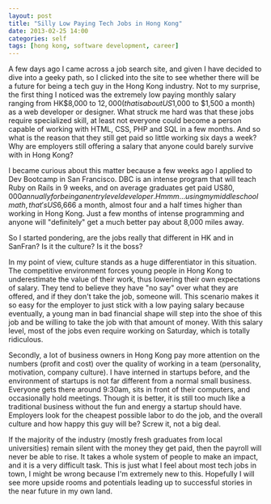 ```yaml
---
layout: post
title: "Silly Low Paying Tech Jobs in Hong Kong"
date: 2013-02-25 14:00
categories: self
tags: [hong kong, software development, career]
---
```


A few days ago I came across a job search site, and given I have decided to dive into a geeky path, so I clicked into the site to see whether there will be a future for being a tech guy in the Hong Kong industry. Not to my surprise, the first thing I noticed was the extremely low paying monthly salary ranging from HK$8,000 to $12,000 (that is about US$1,000 to $1,500 a month) as a web developer or designer. What struck me hard was that these jobs require specialized skill, at least not everyone could become a person capable of working with HTML, CSS, PHP and SQL in a few months. And so what is the reason that they still get paid so little working six days a week? Why are employers still offering a salary that anyone could barely survive with in Hong Kong?

I became curious about this matter because a few weeks ago I applied to Dev Bootcamp in San Francisco. DBC is an intense program that will teach Ruby on Rails in 9 weeks, and on average graduates get paid US$80,000 annually for being an entry level developer. Hmmm...using my middle school math, that's US$6,666 a month, almost four and a half times higher than working in Hong Kong. Just a few months of intense programming and anyone will "definitely" get a much better pay about 8,000 miles away.

So I started pondering, are the jobs really that different in HK and in SanFran? Is it the culture? Is it the boss?

In my point of view, culture stands as a huge differentiator in this situation. The competitive environment forces young people in Hong Kong to underestimate the value of their work, thus lowering their own expectations of salary. They tend to believe they have "no say" over what they are offered, and if they don't take the job, someone will. This scenario makes it so easy for the employer to just stick with a low paying salary because eventually, a young man in bad financial shape will step into the shoe of this job and be willing to take the job with that amount of money. With this salary level, most of the jobs even require working on Saturday, which is totally ridiculous.

Secondly, a lot of business owners in Hong Kong pay more attention on the numbers (profit and cost) over the quality of working in a team (personality, motivation, company culture). I have interned in startups before, and the environment of startups is not far different from a normal small business. Everyone gets there around 9:30am, sits in front of their computers, and occasionally hold meetings. Though it is better, it is still too much like a traditional business without the fun and energy a startup should have. Employers look for the cheapest possible labor to do the job, and the overall culture and how happy this guy will be? Screw it, not a big deal.

If the majority of the industry (mostly fresh graduates from local universities) remain silent with the money they get paid, then the payroll will never be able to rise. It takes a whole system of people to make an impact, and it is a very difficult task. This is just what I feel about most tech jobs in town, I might be wrong because I'm extremely new to this. Hopefully I will see more upside rooms and potentials leading up to successful stories in the near future in my own land.
